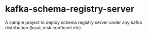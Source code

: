 # kafka-schema-registry-server

A sample project to deploy schema registry server under any kafka distribution (local, msk confluent etc).
 
